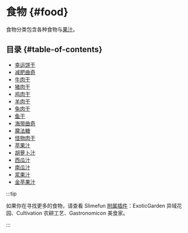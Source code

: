 # 食物 {#food}

食物分类包含各种食物与[果汁](/Juices)。

## 目录 {#table-of-contents}

* [幸运饼干](/Fortune-Cookie)
* [减肥曲奇](/Diet-Cookie)
* [牛肉干](/Meat-Jerky)
* [猪肉干](/Meat-Jerky)
* [鸡肉干](/Meat-Jerky)
* [羊肉干](/Meat-Jerky)
* [兔肉干](/Meat-Jerky)
* [鱼干](/Meat-Jerky)
* [海带曲奇](/Kelp-Cookie)
* [魔法糖](/Magic-Sugar)
* [怪物肉干](/Monster-Jerky)
* [苹果汁](/Juices)
* [胡萝卜汁](/Juices)
* [西瓜汁](/Juices)
* [南瓜汁](/Juices)
* [浆果汁](/Juices)
* [金苹果汁](/Juices)

:::tip

如果你在寻找更多的食物，请查看 Slimefun [附属插件](/Addons)：ExoticGarden 异域花园、Cultivation 农耕工艺、Gastronomicon 美食家。

:::
